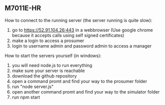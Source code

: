 ## M7011E-HR

How to connect to the running server (the server running is quite slow):

1.	go to https://52.91.104.26:443 in a webbrowser (Use google chrome because it accepts calls using self signed certificates)
2.	make a login to access a prosumer
3. 	login to username admin and password admin to access a manager


How to start the servers yourself (in windows):

1.	you will need node.js to run everything
2.	make sure your server is reachable
2.	download the github repository
3.	open a command promt and find your way to the prosumer folder
4.	run "node server.js"
5.	open another command promt and find your way to the simulator folder
6.	run npm start
